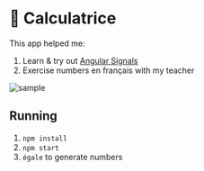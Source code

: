 # 🔢 Calculatrice

This app helped me:

1. Learn & try out [Angular Signals](https://angular.dev/guide/signals)
2. Exercise numbers en français with my teacher

![sample](https://github.com/user-attachments/assets/22d6b33b-4041-4180-b1f5-28e07df72322)

## Running

1. `npm install` 
2. `npm start`
3. `égale` to generate numbers

